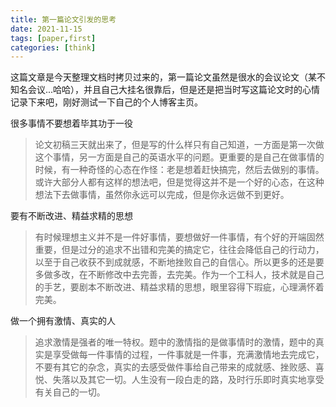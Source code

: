 ```yaml
---
title: 第一篇论文引发的思考
date: 2021-11-15
tags: [paper,first]
categories: [think]
---
```


这篇文章是今天整理文档时拷贝过来的，第一篇论文虽然是很水的会议论文（某不知名会议...哈哈），并且自己大挂名很靠后，但是还是把当时写这篇论文时的心情记录下来吧，刚好测试一下自己的个人博客主页。

很多事情不要想着毕其功于一役

> 论文初稿三天就出来了，但是写的什么样只有自己知道，一方面是第一次做这个事情，另一方面是自己的英语水平的问题。更重要的是自己在做事情的时候，有一种奇怪的心态在作怪：老是想着赶快搞完，然后去做别的事情。或许大部分人都有这样的想法吧，但是觉得这并不是一个好的心态，在这种想法下去做事情，虽然你永远可以完成，但是你永远做不到更好。

要有不断改进、精益求精的思想

> 有时候理想主义并不是一件好事情，要想做好一件事情，有个好的开端固然重要，但是过分的追求不出错和完美的搞定它，往往会降低自己的行动力，以至于自己收获不到成就感，不断地挫败自己的自信心。所以更多的还是要多做多改，在不断修改中去完善，去完美。作为一个工科人，技术就是自己的手艺，要剧本不断改进、精益求精的思想，眼里容得下瑕疵，心理满怀着完美。

做一个拥有激情、真实的人

> 追求激情是强者的唯一特权。题中的激情指的是做事情时的激情，题中的真实是享受做每一件事情的过程，一件事就是一件事，充满激情地去完成它，不要有其它的杂念，真实的去感受做件事给自己带来的成就感、挫败感、喜悦、失落以及其它一切。人生没有一段白走的路，及时行乐即时真实地享受有关自己的一切。

